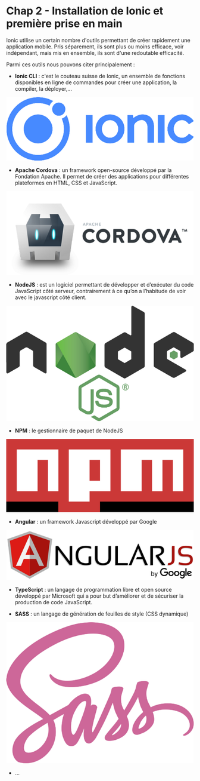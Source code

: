 # Chap 2 - Installation de Ionic et première prise en main

Ionic utilise un certain nombre d'outils permettant de créer rapidement une application mobile. Pris séparement, ils sont plus ou moins efficace, voir indépendant, mais mis en ensemble, ils sont d'une redoutable efficacité.

Parmi ces outils nous pouvons citer principalement :

* **Ionic CLI** : c'est le couteau suisse de Ionic, un ensemble de fonctions disponibles en ligne de commandes pour créer une application, la compiler, la déployer,...

![](/assets/2000px-Ionic_Logo.svg.png)

* **Apache Cordova** : un framework open-source développé par la Fondation Apache. Il permet de créer des applications pour différentes plateformes en HTML, CSS et JavaScript.

![](/assets/cordova_logo_normal_dark_large.png)

* **NodeJS** : est un logiciel permettant de développer et d’exécuter du code JavaScript côté serveur, contrairement à ce qu’on a l’habitude de voir avec le javascript côté client.

![](/assets/nodejs-new-pantone-black.png)

* **NPM** : le gestionnaire de paquet de NodeJS

![](/assets/1280px-Npm-logo.svg.png)

* **Angular** : un framework Javascript développé par Google

![](/assets/AngularJS_logo.svg.png)

* **TypeScript** : un langage de programmation libre et open source développé par Microsoft qui a pour but d’améliorer et de sécuriser la production de code JavaScript.

* **SASS** : un langage de génération de feuilles de style \(CSS dynamique\)

![](/assets/sass.png)

* ...
